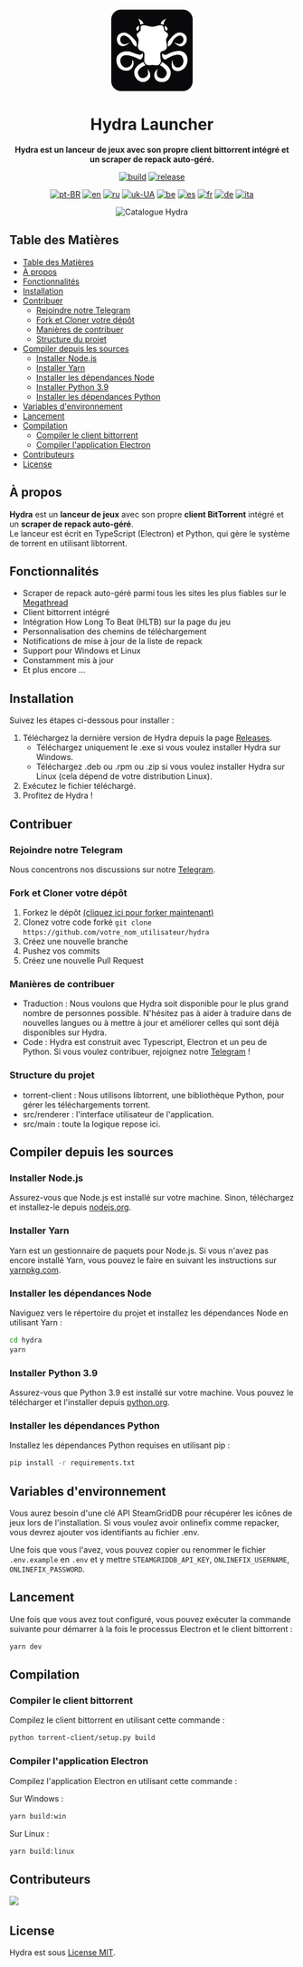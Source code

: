<br>

<div align="center">

[<img src="./resources/icon.png" width="144"/>](https://hydralauncher.site)

  <h1 align="center">Hydra Launcher</h1>

  <p align="center">
    <strong>Hydra est un lanceur de jeux avec son propre client bittorrent intégré et un scraper de repack auto-géré.</strong>
  </p>

[![build](https://img.shields.io/github/actions/workflow/status/hydralauncher/hydra/build.yml)](https://github.com/hydralauncher/hydra/actions)
[![release](https://img.shields.io/github/package-json/v/hydralauncher/hydra)](https://github.com/hydralauncher/hydra/releases)

[![pt-BR](https://img.shields.io/badge/lang-pt--BR-green.svg)](README.pt-BR.md)
[![en](https://img.shields.io/badge/lang-en-red.svg)](README.md)
[![ru](https://img.shields.io/badge/lang-ru-yellow.svg)](README.ru.md)
[![uk-UA](https://img.shields.io/badge/lang-uk--UA-blue)](README.uk-UA.md)
[![be](https://img.shields.io/badge/lang-be-orange)](README.be.md)
[![es](https://img.shields.io/badge/lang-es-red)](README.es.md)
[![fr](https://img.shields.io/badge/lang-fr-blue)](README.fr.md)
[![de](https://img.shields.io/badge/lang-de-black)](README.de.md)
[![ita](https://img.shields.io/badge/lang-it-red)](README.it.md)

![Catalogue Hydra](./docs/screenshot.png)

</div>

## Table des Matières

- [Table des Matières](#table-des-matières)
- [À propos](#à-propos)
- [Fonctionnalités](#fonctionnalités)
- [Installation](#installation)
- [Contribuer](#contribuer)
  - [Rejoindre notre Telegram](#rejoindre-notre-telegram)
  - [Fork et Cloner votre dépôt](#fork-et-cloner-votre-dépôt)
  - [Manières de contribuer](#manières-de-contribuer)
  - [Structure du projet](#structure-du-projet)
- [Compiler depuis les sources](#compiler-depuis-les-sources)
  - [Installer Node.js](#installer-nodejs)
  - [Installer Yarn](#installer-yarn)
  - [Installer les dépendances Node](#installer-les-dépendances-node)
  - [Installer Python 3.9](#installer-python-39)
  - [Installer les dépendances Python](#installer-les-dépendances-python)
- [Variables d'environnement](#variables-denvironnement)
- [Lancement](#lancement)
- [Compilation](#compilation)
  - [Compiler le client bittorrent](#compiler-le-client-bittorrent)
  - [Compiler l'application Electron](#compiler-lapplication-electron)
- [Contributeurs](#contributeurs)
- [License](#license)

## À propos

**Hydra** est un **lanceur de jeux** avec son propre **client BitTorrent** intégré et un **scraper de repack auto-géré**.
<br>
Le lanceur est écrit en TypeScript (Electron) et Python, qui gère le système de torrent en utilisant libtorrent.

## Fonctionnalités

- Scraper de repack auto-géré parmi tous les sites les plus fiables sur le [Megathread]("https://www.reddit.com/r/Piracy/wiki/megathread/")
- Client bittorrent intégré
- Intégration How Long To Beat (HLTB) sur la page du jeu
- Personnalisation des chemins de téléchargement
- Notifications de mise à jour de la liste de repack
- Support pour Windows et Linux
- Constamment mis à jour
- Et plus encore ...

## Installation

Suivez les étapes ci-dessous pour installer :

1. Téléchargez la dernière version de Hydra depuis la page [Releases](https://github.com/hydralauncher/hydra/releases/latest).
   - Téléchargez uniquement le .exe si vous voulez installer Hydra sur Windows.
   - Téléchargez .deb ou .rpm ou .zip si vous voulez installer Hydra sur Linux (cela dépend de votre distribution Linux).
2. Exécutez le fichier téléchargé.
3. Profitez de Hydra !

## Contribuer

### Rejoindre notre Telegram

Nous concentrons nos discussions sur notre [Telegram](https://t.me/hydralauncher).

### Fork et Cloner votre dépôt

1. Forkez le dépôt [(cliquez ici pour forker maintenant)](https://github.com/hydralauncher/hydra/fork)
2. Clonez votre code forké `git clone https://github.com/votre_nom_utilisateur/hydra`
3. Créez une nouvelle branche
4. Pushez vos commits
5. Créez une nouvelle Pull Request

### Manières de contribuer

- Traduction : Nous voulons que Hydra soit disponible pour le plus grand nombre de personnes possible. N'hésitez pas à aider à traduire dans de nouvelles langues ou à mettre à jour et améliorer celles qui sont déjà disponibles sur Hydra.
- Code : Hydra est construit avec Typescript, Electron et un peu de Python. Si vous voulez contribuer, rejoignez notre [Telegram](https://t.me/hydralauncher) !

### Structure du projet

- torrent-client : Nous utilisons libtorrent, une bibliothèque Python, pour gérer les téléchargements torrent.
- src/renderer : l'interface utilisateur de l'application.
- src/main : toute la logique repose ici.

## Compiler depuis les sources

### Installer Node.js

Assurez-vous que Node.js est installé sur votre machine. Sinon, téléchargez et installez-le depuis [nodejs.org](https://nodejs.org/).

### Installer Yarn

Yarn est un gestionnaire de paquets pour Node.js. Si vous n'avez pas encore installé Yarn, vous pouvez le faire en suivant les instructions sur [yarnpkg.com](https://classic.yarnpkg.com/lang/en/docs/install/).

### Installer les dépendances Node

Naviguez vers le répertoire du projet et installez les dépendances Node en utilisant Yarn :

```bash
cd hydra
yarn
```

### Installer Python 3.9

Assurez-vous que Python 3.9 est installé sur votre machine. Vous pouvez le télécharger et l'installer depuis [python.org](https://www.python.org/downloads/release/python-3913/).

### Installer les dépendances Python

Installez les dépendances Python requises en utilisant pip :

```bash
pip install -r requirements.txt
```

## Variables d'environnement

Vous aurez besoin d'une clé API SteamGridDB pour récupérer les icônes de jeux lors de l'installation.
Si vous voulez avoir onlinefix comme repacker, vous devrez ajouter vos identifiants au fichier .env.

Une fois que vous l'avez, vous pouvez copier ou renommer le fichier `.env.example` en `.env` et y mettre `STEAMGRIDDB_API_KEY`, `ONLINEFIX_USERNAME`, `ONLINEFIX_PASSWORD`.

## Lancement

Une fois que vous avez tout configuré, vous pouvez exécuter la commande suivante pour démarrer à la fois le processus Electron et le client bittorrent :

```bash
yarn dev
```

## Compilation

### Compiler le client bittorrent

Compilez le client bittorrent en utilisant cette commande :

```bash
python torrent-client/setup.py build
```

### Compiler l'application Electron

Compilez l'application Electron en utilisant cette commande :

Sur Windows :

```bash
yarn build:win
```

Sur Linux :

```bash
yarn build:linux
```

## Contributeurs

<a href="https://github.com/hydralauncher/hydra/graphs/contributors">
  <img src="https://contrib.rocks/image?repo=hydralauncher/hydra" />
</a>

## License

Hydra est sous [License MIT](LICENSE).

